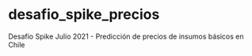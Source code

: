 # desafio_spike_precios
 Desafío Spike Julio 2021 - Predicción de precios de insumos básicos en Chile
